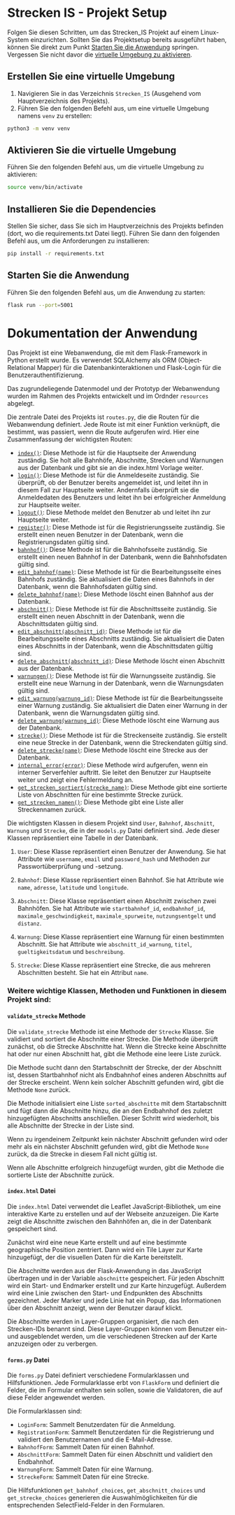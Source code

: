 # Strecken IS - Projekt Setup

Folgen Sie diesen Schritten, um das Strecken_IS Projekt auf einem Linux-System einzurichten. Sollten Sie das Projektsetup bereits ausgeführt haben, können Sie direkt zum Punkt [Starten Sie die Anwendung](#starten-sie-die-anwendung) springen. Vergessen Sie nicht davor die [virtuelle Umgebung zu aktivieren](#aktivieren-sie-die-virtuelle-umgebung).

## Erstellen Sie eine virtuelle Umgebung

1. Navigieren Sie in das Verzeichnis `Strecken_IS` (Ausgehend vom Hauptverzeichnis des Projekts).
2. Führen Sie den folgenden Befehl aus, um eine virtuelle Umgebung namens `venv` zu erstellen:

```bash
python3 -m venv venv
```

## Aktivieren Sie die virtuelle Umgebung
Führen Sie den folgenden Befehl aus, um die virtuelle Umgebung zu aktivieren:
```bash
source venv/bin/activate
```
## Installieren Sie die Dependencies
Stellen Sie sicher, dass Sie sich im Hauptverzeichnis des Projekts befinden (dort, wo die requirements.txt Datei liegt). Führen Sie dann den folgenden Befehl aus, um die Anforderungen zu installieren:
```bash
pip install -r requirements.txt
```
## Starten Sie die Anwendung
Führen Sie den folgenden Befehl aus, um die Anwendung zu starten:
```bash
flask run --port=5001
```
# Dokumentation der Anwendung

Das Projekt ist eine Webanwendung, die mit dem Flask-Framework in Python erstellt wurde. Es verwendet SQLAlchemy als ORM (Object-Relational Mapper) für die Datenbankinteraktionen und Flask-Login für die Benutzerauthentifizierung.

Das zugrundeliegende Datenmodel und der Prototyp der Webanwendung wurden im Rahmen des Projekts entwickelt und im Ordnder `resources` abgelegt.

Die zentrale Datei des Projekts ist `routes.py`, die die Routen für die Webanwendung definiert. Jede Route ist mit einer Funktion verknüpft, die bestimmt, was passiert, wenn die Route aufgerufen wird. Hier eine Zusammenfassung der wichtigsten Routen:

- [`index()`](#index): Diese Methode ist für die Hauptseite der Anwendung zuständig. Sie holt alle Bahnhöfe, Abschnitte, Strecken und Warnungen aus der Datenbank und gibt sie an die index.html Vorlage weiter.
- [`login()`](#login): Diese Methode ist für die Anmeldeseite zuständig. Sie überprüft, ob der Benutzer bereits angemeldet ist, und leitet ihn in diesem Fall zur Hauptseite weiter. Andernfalls überprüft sie die Anmeldedaten des Benutzers und leitet ihn bei erfolgreicher Anmeldung zur Hauptseite weiter.
- [`logout()`](#logout): Diese Methode meldet den Benutzer ab und leitet ihn zur Hauptseite weiter.
- [`register()`](#register): Diese Methode ist für die Registrierungsseite zuständig. Sie erstellt einen neuen Benutzer in der Datenbank, wenn die Registrierungsdaten gültig sind.
- [`bahnhof()`](#bahnhof): Diese Methode ist für die Bahnhofsseite zuständig. Sie erstellt einen neuen Bahnhof in der Datenbank, wenn die Bahnhofsdaten gültig sind.
- [`edit_bahnhof(name)`](#edit_bahnhof): Diese Methode ist für die Bearbeitungsseite eines Bahnhofs zuständig. Sie aktualisiert die Daten eines Bahnhofs in der Datenbank, wenn die Bahnhofsdaten gültig sind.
- [`delete_bahnhof(name)`](#delete_bahnhof): Diese Methode löscht einen Bahnhof aus der Datenbank.
- [`abschnitt()`](#abschnitt): Diese Methode ist für die Abschnittsseite zuständig. Sie erstellt einen neuen Abschnitt in der Datenbank, wenn die Abschnittsdaten gültig sind.
- [`edit_abschnitt(abschnitt_id)`](#edit_abschnitt): Diese Methode ist für die Bearbeitungsseite eines Abschnitts zuständig. Sie aktualisiert die Daten eines Abschnitts in der Datenbank, wenn die Abschnittsdaten gültig sind.
- [`delete_abschnitt(abschnitt_id)`](#delete_abschnitt): Diese Methode löscht einen Abschnitt aus der Datenbank.
- [`warnungen()`](#warnungen): Diese Methode ist für die Warnungsseite zuständig. Sie erstellt eine neue Warnung in der Datenbank, wenn die Warnungsdaten gültig sind.
- [`edit_warnung(warnung_id)`](#edit_warnung): Diese Methode ist für die Bearbeitungsseite einer Warnung zuständig. Sie aktualisiert die Daten einer Warnung in der Datenbank, wenn die Warnungsdaten gültig sind.
- [`delete_warnung(warnung_id)`](#delete_warnung): Diese Methode löscht eine Warnung aus der Datenbank.
- [`strecke()`](#strecke): Diese Methode ist für die Streckenseite zuständig. Sie erstellt eine neue Strecke in der Datenbank, wenn die Streckendaten gültig sind.
- [`delete_strecke(name)`](#delete_strecke): Diese Methode löscht eine Strecke aus der Datenbank.
- [`internal_error(error)`](#internal_error): Diese Methode wird aufgerufen, wenn ein interner Serverfehler auftritt. Sie leitet den Benutzer zur Hauptseite weiter und zeigt eine Fehlermeldung an.
- [`get_strecken_sortiert(strecke_name)`](#get_strecken_sortiert): Diese Methode gibt eine sortierte Liste von Abschnitten für eine bestimmte Strecke zurück.
- [`get_strecken_namen()`](#get_strecken_namen): Diese Methode gibt eine Liste aller Streckennamen zurück.

Die wichtigsten Klassen in diesem Projekt sind `User`, `Bahnhof`, `Abschnitt`, `Warnung` und `Strecke`, die in der `models.py` Datei definiert sind. Jede dieser Klassen repräsentiert eine Tabelle in der Datenbank.


1. `User`: Diese Klasse repräsentiert einen Benutzer der Anwendung. Sie hat Attribute wie `username`, `email` und `password_hash` und Methoden zur Passwortüberprüfung und -setzung.


2. `Bahnhof`: Diese Klasse repräsentiert einen Bahnhof. Sie hat Attribute wie `name`, `adresse`, `latitude` und `longitude`.



3. `Abschnitt`: Diese Klasse repräsentiert einen Abschnitt zwischen zwei Bahnhöfen. Sie hat Attribute wie `startbahnhof_id`, `endbahnhof_id`, `maximale_geschwindigkeit`, `maximale_spurweite`, `nutzungsentgelt` und `distanz`.



4. `Warnung`: Diese Klasse repräsentiert eine Warnung für einen bestimmten Abschnitt. Sie hat Attribute wie `abschnitt_id_warnung`, `titel`, `gueltigkeitsdatum` und `beschreibung`.


5. `Strecke`: Diese Klasse repräsentiert eine Strecke, die aus mehreren Abschnitten besteht. Sie hat ein Attribut `name`.

### Weitere wichtige Klassen, Methoden und Funktionen in diesem Projekt sind:

#### `validate_strecke` Methode

Die `validate_strecke` Methode ist eine Methode der `Strecke` Klasse. Sie validiert und sortiert die Abschnitte einer Strecke. Die Methode überprüft zunächst, ob die Strecke Abschnitte hat. Wenn die Strecke keine Abschnitte hat oder nur einen Abschnitt hat, gibt die Methode eine leere Liste zurück.

Die Methode sucht dann den Startabschnitt der Strecke, der der Abschnitt ist, dessen Startbahnhof nicht als Endbahnhof eines anderen Abschnitts auf der Strecke erscheint. Wenn kein solcher Abschnitt gefunden wird, gibt die Methode `None` zurück.

Die Methode initialisiert eine Liste `sorted_abschnitte` mit dem Startabschnitt und fügt dann die Abschnitte hinzu, die an den Endbahnhof des zuletzt hinzugefügten Abschnitts anschließen. Dieser Schritt wird wiederholt, bis alle Abschnitte der Strecke in der Liste sind.

Wenn zu irgendeinem Zeitpunkt kein nächster Abschnitt gefunden wird oder mehr als ein nächster Abschnitt gefunden wird, gibt die Methode `None` zurück, da die Strecke in diesem Fall nicht gültig ist.

Wenn alle Abschnitte erfolgreich hinzugefügt wurden, gibt die Methode die sortierte Liste der Abschnitte zurück.

#### `index.html` Datei

Die `index.html` Datei verwendet die Leaflet JavaScript-Bibliothek, um eine interaktive Karte zu erstellen und auf der Webseite anzuzeigen. Die Karte zeigt die Abschnitte zwischen den Bahnhöfen an, die in der Datenbank gespeichert sind.

Zunächst wird eine neue Karte erstellt und auf eine bestimmte geographische Position zentriert. Dann wird ein Tile Layer zur Karte hinzugefügt, der die visuellen Daten für die Karte bereitstellt.

Die Abschnitte werden aus der Flask-Anwendung in das JavaScript übertragen und in der Variable `abschnitte` gespeichert. Für jeden Abschnitt wird ein Start- und Endmarker erstellt und zur Karte hinzugefügt. Außerdem wird eine Linie zwischen den Start- und Endpunkten des Abschnitts gezeichnet. Jeder Marker und jede Linie hat ein Popup, das Informationen über den Abschnitt anzeigt, wenn der Benutzer darauf klickt.

Die Abschnitte werden in Layer-Gruppen organisiert, die nach den Strecken-IDs benannt sind. Diese Layer-Gruppen können vom Benutzer ein- und ausgeblendet werden, um die verschiedenen Strecken auf der Karte anzuzeigen oder zu verbergen.

#### `forms.py` Datei

Die `forms.py` Datei definiert verschiedene Formularklassen und Hilfsfunktionen. Jede Formularklasse erbt von `FlaskForm` und definiert die Felder, die im Formular enthalten sein sollen, sowie die Validatoren, die auf diese Felder angewendet werden.

Die Formularklassen sind:

- `LoginForm`: Sammelt Benutzerdaten für die Anmeldung.
- `RegistrationForm`: Sammelt Benutzerdaten für die Registrierung und validiert den Benutzernamen und die E-Mail-Adresse.
- `BahnhofForm`: Sammelt Daten für einen Bahnhof.
- `AbschnittForm`: Sammelt Daten für einen Abschnitt und validiert den Endbahnhof.
- `WarnungForm`: Sammelt Daten für eine Warnung.
- `StreckeForm`: Sammelt Daten für eine Strecke.

Die Hilfsfunktionen `get_bahnhof_choices`, `get_abschnitt_choices` und `get_strecke_choices` generieren die Auswahlmöglichkeiten für die entsprechenden SelectField-Felder in den Formularen.
